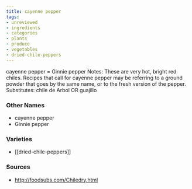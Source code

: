 ```yaml
---
title: cayenne pepper
tags:
- unreviewed
- ingredients
- categories
- plants
- produce
- vegetables
- dried-chile-peppers
---
```

cayenne pepper = Ginnie pepper Notes: These are very hot, bright red chiles. Recipes that call for cayenne pepper may be referring to a ground powder that goes by the same name, or to the fresh version of the pepper. Substitutes: chile de Arbol OR guajillo

### Other Names

* cayenne pepper
* Ginnie pepper

### Varieties

* [[dried-chile-peppers]]

### Sources
* http://foodsubs.com/Chiledry.html
